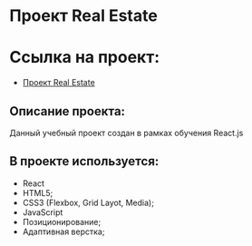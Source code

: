 # Проект Real Estate

# Ссылка на проект:

- [ Проект Real Estate](https://spa-realestate.vercel.app/ 'Я проект Real Estate!')

## Описание проекта:

Данный учебный проект создан в рамках обучения React.js

## В проекте используется:

- React
- HTML5;
- CSS3 (Flexbox, Grid Layot, Media);
- JavaScript
- Позиционирование;
- Адаптивная верстка;
